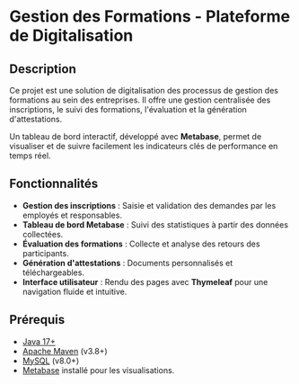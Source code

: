 # Gestion des Formations - Plateforme de Digitalisation

## Description
Ce projet est une solution de digitalisation des processus de gestion des formations au sein des entreprises. Il offre une gestion centralisée des inscriptions, le suivi des formations, l'évaluation et la génération d'attestations. 

Un tableau de bord interactif, développé avec **Metabase**, permet de visualiser et de suivre facilement les indicateurs clés de performance en temps réel.

## Fonctionnalités
- **Gestion des inscriptions** : Saisie et validation des demandes par les employés et responsables.
- **Tableau de bord Metabase** : Suivi des statistiques à partir des données collectées.
- **Évaluation des formations** : Collecte et analyse des retours des participants.
- **Génération d'attestations** : Documents personnalisés et téléchargeables.
- **Interface utilisateur** : Rendu des pages avec **Thymeleaf** pour une navigation fluide et intuitive.

## Prérequis
- [Java 17+](https://adoptium.net/)
- [Apache Maven](https://maven.apache.org/) (v3.8+)
- [MySQL](https://dev.mysql.com/) (v8.0+)
- [Metabase](https://www.metabase.com/) installé pour les visualisations.

